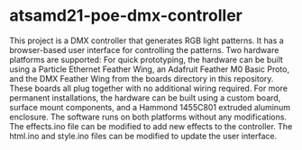 # atsamd21-poe-dmx-controller
This project is a DMX controller that generates RGB light patterns. It has a browser-based user interface for controlling the patterns.
Two hardware platforms are supported:
For quick prototyping, the hardware can be built using a Particle Ethernet Feather Wing, an Adafruit Feather M0 Basic Proto, and the DMX Feather Wing from the boards directory in this repository. These boards all plug together with no additional wiring required.
For more permanent installations, the hardware can be built using a custom board, surface mount components, and a Hammond 1455C801 extruded aluminum enclosure.
The software runs on both platforms without any modifications. The effects.ino file can be modified to add new effects to the controller. The html.ino and style.ino files can be modified to update the user interface.
